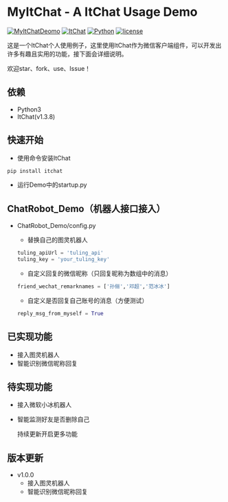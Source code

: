 
MyItChat - A ItChat Usage Demo
===
[![MyItChatDeomo](https://img.shields.io/badge/MyItChatDemo-v1.0.0-brightgreen.svg)]()
[![ItChat](https://img.shields.io/badge/ItChat-v1.3.8-brightgreen.svg)](https://github.com/littlecodersh/ItChat)
[![Python](https://img.shields.io/badge/Python-v3.6-brightgreen.svg)](https://www.python.org/)
[![license](https://img.shields.io/github/license/mashape/apistatus.svg)]()

这是一个ItChat个人使用例子，这里使用ItChat作为微信客户端组件，可以开发出许多有趣且实用的功能，接下面会详细说明。

欢迎star、fork、use、Issue！


依赖
---

* Python3
* ItChat(v1.3.8)


快速开始
---

* 使用命令安装ItChat
```python
pip install itchat
```
* 运行Demo中的startup.py


ChatRobot_Demo（机器人接口接入）
---

* ChatRobot_Demo/config.py

    * 替换自己的图灵机器人
    ```python
    tuling_apiUrl = 'tuling_api'
    tuling_key = 'your_tuling_key'
    ```
    * 自定义回复的微信昵称（只回复昵称为数组中的消息）
    ```python
    friend_wechat_remarknames = ['孙俪','邓超','范冰冰']
    ```
    * 自定义是否回复自己账号的消息（方便测试）
    ```python
    reply_msg_from_myself = True
    ```
    

已实现功能
---

* 接入图灵机器人
* 智能识别微信昵称回复


待实现功能
---

* 接入微软小冰机器人
* 智能监测好友是否删除自己

	持续更新开启更多功能


版本更新
---

* v1.0.0
    * 接入图灵机器人
    * 智能识别微信昵称回复
